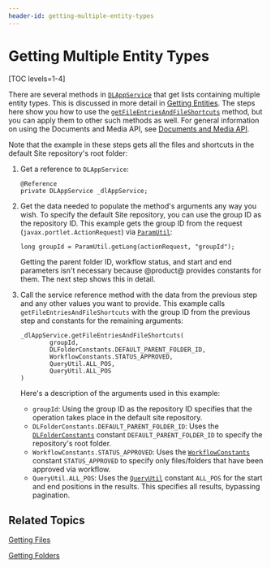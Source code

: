 ```yaml
---
header-id: getting-multiple-entity-types
---
```


# Getting Multiple Entity Types

[TOC levels=1-4]

There are several methods in 
[`DLAppService`](@platform-ref@/7.2-latest/javadocs/portal-kernel/com/liferay/document/library/kernel/service/DLAppService.html) 
that get lists containing multiple entity types. This is discussed in more 
detail in 
[Getting Entities](/docs/7-2/frameworks/-/knowledge_base/frameworks/getting-entities). 
The steps here show you how to use the 
[`getFileEntriesAndFileShortcuts`](@platform-ref@/7.2-latest/javadocs/portal-kernel/com/liferay/document/library/kernel/service/DLAppService.html#getFileEntriesAndFileShortcuts-long-long-int-int-int-) 
method, but you can apply them to other such methods as well. 
For general information on using the Documents and Media API, see 
[Documents and Media API](/docs/7-2/frameworks/-/knowledge_base/frameworks/documents-and-media-api). 

Note that the example in these steps gets all the files and shortcuts in the 
default Site repository's root folder: 

1.  Get a reference to `DLAppService`: 

        @Reference
        private DLAppService _dlAppService;

2.  Get the data needed to populate the method's arguments any way you wish. To
    specify the default Site repository, you can use the group ID as the
    repository ID. This example gets the group ID from the request 
    (`javax.portlet.ActionRequest`) via 
    [`ParamUtil`](@platform-ref@/7.2-latest/javadocs/portal-kernel/com/liferay/portal/kernel/util/ParamUtil.html): 

        long groupId = ParamUtil.getLong(actionRequest, "groupId");

    Getting the parent folder ID, workflow status, and start and end parameters 
    isn't necessary because @product@ provides constants for them. The next step 
    shows this in detail. 

3.  Call the service reference method with the data from the previous step and 
    any other values you want to provide. This example calls 
    `getFileEntriesAndFileShortcuts` with the group ID from the previous step 
    and constants for the remaining arguments: 

        _dlAppService.getFileEntriesAndFileShortcuts(
                groupId, 
                DLFolderConstants.DEFAULT_PARENT_FOLDER_ID, 
                WorkflowConstants.STATUS_APPROVED, 
                QueryUtil.ALL_POS, 
                QueryUtil.ALL_POS
        )

    Here's a description of the arguments used in this example: 

    -   `groupId`: Using the group ID as the repository ID specifies that the 
        operation takes place in the default site repository. 
    -   `DLFolderConstants.DEFAULT_PARENT_FOLDER_ID`: Uses the 
        [`DLFolderConstants`](@platform-ref@/7.2-latest/javadocs/portal-kernel/com/liferay/document/library/kernel/model/DLFolderConstants.html) 
        constant `DEFAULT_PARENT_FOLDER_ID` to specify the repository's root 
        folder. 
    -   `WorkflowConstants.STATUS_APPROVED`: Uses the 
        [`WorkflowConstants`](@platform-ref@/7.2-latest/javadocs/portal-kernel/com/liferay/portal/kernel/workflow/WorkflowConstants.html) 
        constant `STATUS_APPROVED` to specify only files/folders that have been 
        approved via workflow. 
    -   `QueryUtil.ALL_POS`: Uses the 
        [`QueryUtil`](@platform-ref@/7.2-latest/javadocs/portal-kernel/com/liferay/portal/kernel/dao/orm/QueryUtil.html) 
        constant `ALL_POS` for the start and end positions in the results. This 
        specifies all results, bypassing pagination. 

## Related Topics

[Getting Files](/docs/7-1/frameworks/-/knowledge_base/frameworks/getting-files)

[Getting Folders](/docs/7-1/frameworks/-/knowledge_base/frameworks/getting-folders)

